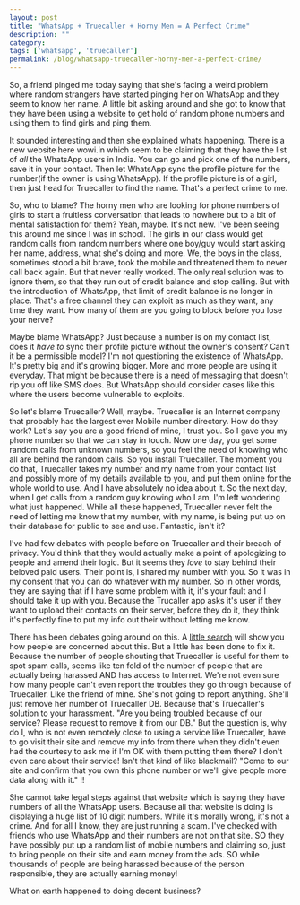 ```yaml
---
layout: post
title: "WhatsApp + Truecaller + Horny Men = A Perfect Crime"
description: ""
category:
tags: ['whatsapp', 'truecaller']
permalink: /blog/whatsapp-truecaller-horny-men-a-perfect-crime/
---
```


So, a friend pinged me today saying that she's facing a weird problem where random strangers have started pinging her on WhatsApp and they seem to know her name. A little bit asking around and she got to know that they have been using a website to get hold of random phone numbers and using them to find girls and ping them.

It sounded interesting and then she explained whats happening. There is a new website here wowi.in which seem to be claiming that they have the list of *all* the WhatsApp users in India. You can go and pick one of the numbers, save it in your contact. Then let WhatsApp sync the profile picture for the number(if the owner is using WhatsApp). If the profile picture is of a girl, then just head for Truecaller to find the name. That's a perfect crime to me.

So, who to blame? The horny men who are looking for phone numbers of girls to start a fruitless conversation that leads to nowhere but to a bit of mental satisfaction for them? Yeah, maybe. It's not new. I've been seeing this around me since I was in school. The girls in our class would get random calls from random numbers where one boy/guy would start asking her name, address, what she's doing and more. We, the boys in the class, sometimes stood a bit brave, took the mobile and threatened them to never call back again. But that never really worked. The only real solution was to ignore them, so that they run out of credit balance and stop calling. But with the introduction of WhatsApp, that limit of credit balance is no longer in place. That's a free channel they can exploit as much as they want, any time they want. How many of them are you going to block before you lose your nerve?

Maybe blame WhatsApp? Just because a number is on my contact list, does it *have to* sync their profile picture without the owner's consent? Can't it be a permissible model? I'm not questioning the existence of WhatsApp. It's pretty big and it's growing bigger. More and more people are using it everyday. That might be because there is a need of messaging that doesn't rip you off like SMS does. But WhatsApp should consider cases like this where the users become vulnerable to exploits.

So let's blame Truecaller? Well, maybe. Truecaller is an Internet company that probably has the largest ever Mobile number directory. How do they work? Let's say you are a good friend of mine, I trust you. So I gave you my phone number so that we can stay in touch. Now one day, you get some random calls from unknown numbers, so you feel the need of knowing who all are behind the random calls. So you install Truecaller. The moment you do that, Truecaller takes my number and my name from your contact list and possibly more of my details available to you, and put them online for the whole world to use. And I have absolutely no idea about it. So the next day, when I get calls from a random guy knowing who I am, I'm left wondering what just happened. While all these happened, Truecaller never felt the need of letting me know that my number, with my name, is being put up on their database for public to see and use. Fantastic, isn't it?

I've had few debates with people before on Truecaller and their breach of privacy. You'd think that they would actually make a point of apologizing to people and amend their logic. But it seems they *love* to stay behind their beloved paid users. Their point is, I shared my number with you. So it was in my consent that you can do whatever with my number. So in other words, they are saying that if I have some problem with it, it's your fault and I should take it up with you. Because the Trucaller app asks it's user if they want to upload their contacts on their server, before they do it, they think it's perfectly fine to put my info out their without letting me know.

There has been debates going around on this. A [little search](https://www.google.com/search?q=truecaller%20privacy%20breach) will show you how people are concerned about this. But a little has been done to fix it. Because the number of people shouting that Truecaller is useful for them to spot spam calls, seems like ten fold of the number of people that are actually being harassed AND has access to Internet. We're not even sure how many people can't even report the troubles they go through because of Truecaller. Like the friend of mine. She's not going to report anything. She'll just remove her number of Truecaller DB. Because that's Truecaller's solution to your harassment. "Are you being troubled because of our service? Please request to remove it from our DB." But the question is, why do I, who is not even remotely close to using a service like Truecaller, have to go visit their site and remove my info from there when they didn't even had the courtesy to ask me if I'm OK with them putting them there? I don't even care about their service! Isn't that kind of like blackmail? "Come to our site and confirm that you own this phone number or we'll give people more data along with it." !!

She cannot take legal steps against that website which is saying they have numbers of all the WhatsApp users. Because all that website is doing is displaying a huge list of 10 digit numbers. While it's morally wrong, it's not a crime. And for all I know, they are just running a scam. I've checked with friends who use WhatsApp and their numbers are not on that site. SO they have possibly put up a random list of mobile numbers and claiming so, just to bring people on their site and earn money from the ads. SO while thousands of people are being harassed because of the person responsible, they are actually earning money!

What on earth happened to doing decent business?
